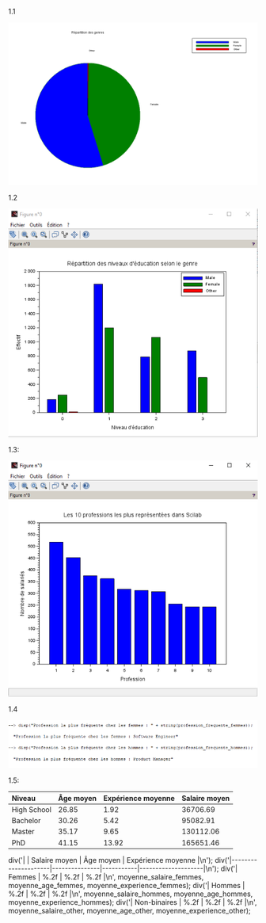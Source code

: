 1.1



<img src="./img/1.1.PNG"></div>


1.2


<img src="./img/1.2.PNG"></div>



1.3:

<img src="./img/1.3.PNG"></div>

1.4

<img src="./img/1.4.PNG"></div>





1.5:

| Niveau      |  Âge moyen     |  Expérience moyenne      |  Salaire moyen     | 
| :---        |   :---        |     :---        |   :---        | 
| High School |      26.85 |                 1.92 |      36706.69
| Bachelor  |    30.26 |                 5.42 |      95082.91
| Master |  35.17 |                 9.65 |     130112.06
| PhD |  41.15 |                13.92 |     165651.46




div('|                     | Salaire moyen | Âge moyen | Expérience moyenne |\n');
div('|---------------------|---------------|-----------|--------------------|\n');
div('| Femmes              | %.2f          | %.2f      | %.2f               |\n', moyenne_salaire_femmes, moyenne_age_femmes, moyenne_experience_femmes);
div('| Hommes              | %.2f          | %.2f      | %.2f               |\n', moyenne_salaire_hommes, moyenne_age_hommes, moyenne_experience_hommes);
div('| Non-binaires        | %.2f          | %.2f      | %.2f               |\n', moyenne_salaire_other, moyenne_age_other, moyenne_experience_other);